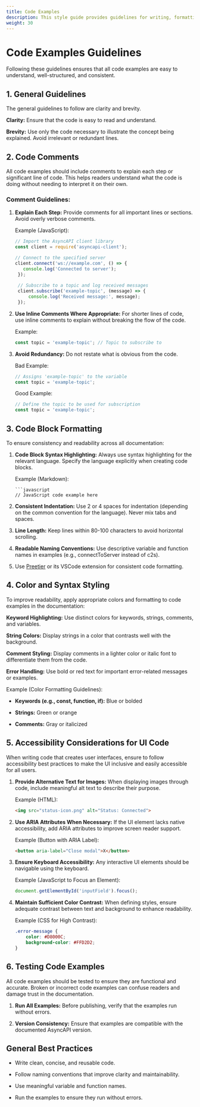 ```yaml
---
title: Code Examples
description: This style guide provides guidelines for writing, formatting, and styling code examples in AsyncAPI documentation. 
weight: 30
---
```



# Code Examples Guidelines
Following these guidelines ensures that all code examples are easy to understand, well-structured, and consistent.

## 1. General Guidelines 
The general guidelines to follow are clarity and brevity.

**Clarity:** Ensure that the code is easy to read and understand.

**Brevity:** Use only the code necessary to illustrate the concept being explained. Avoid irrelevant or redundant lines.

## 2. Code Comments
All code examples should include comments to explain each step or significant line of code. This helps readers understand what the code is doing without needing to interpret it on their own.

### Comment Guidelines:
1. **Explain Each Step:** Provide comments for all important lines or sections. Avoid overly verbose comments.
   
   Example (JavaScript):
   ```javascript
   // Import the AsyncAPI client library
   const client = require('asyncapi-client');
   
   // Connect to the specified server
   client.connect('ws://example.com', () => {
      console.log('Connected to server');
    });
    
    // Subscribe to a topic and log received messages
    client.subscribe('example-topic', (message) => {
        console.log('Received message:', message);
    });
    ```

2. **Use Inline Comments Where Appropriate:** For shorter lines of code, use inline comments to explain without breaking the flow of the code.
   
   Example:
   ```javascript
   const topic = 'example-topic'; // Topic to subscribe to
   ```

3. **Avoid Redundancy:** Do not restate what is obvious from the code.
   
   Bad Example:
   ```javascript
   // Assigns 'example-topic' to the variable
   const topic = 'example-topic';
   ```
   Good Example:
   ```javascript
   // Define the topic to be used for subscription
   const topic = 'example-topic';
   ```

## 3. Code Block Formatting

To ensure consistency and readability across all documentation:

1. **Code Block Syntax Highlighting:** Always use syntax highlighting for the relevant language. Specify the language explicitly when creating code blocks.
   
   Example (Markdown):
   ```
   ```javascript
   // JavaScript code example here
   ```

2. **Consistent Indentation:** Use 2 or 4 spaces for indentation (depending on the common convention for the language). Never mix tabs and spaces.

3. **Line Length:** Keep lines within 80-100 characters to avoid horizontal scrolling.

4. **Readable Naming Conventions:** Use descriptive variable and function names in examples (e.g., connectToServer instead of c2s).

5. Use [Preetier](https://prettier.io/) or its VSCode extension for consistent code formatting.


## 4. Color and Syntax Styling

To improve readability, apply appropriate colors and formatting to code examples in the documentation:

**Keyword Highlighting:** Use distinct colors for keywords, strings, comments, and variables.

**String Colors:** Display strings in a color that contrasts well with the background.

**Comment Styling:** Display comments in a lighter color or italic font to differentiate them from the code.

**Error Handling:** Use bold or red text for important error-related messages or examples.

Example (Color Formatting Guidelines):

- **Keywords (e.g., const, function, if):** Blue or bolded

- **Strings:** Green or orange

- **Comments:** Gray or italicized

## 5. Accessibility Considerations for UI Code

When writing code that creates user interfaces, ensure to follow accessibility best practices to make the UI inclusive and easily accessible for all users.

1. **Provide Alternative Text for Images:** When displaying images through code, include meaningful alt text to describe their purpose.
   
   Example (HTML):
   ```html
   <img src="status-icon.png" alt="Status: Connected">
   ```

2. **Use ARIA Attributes When Necessary:** If the UI element lacks native accessibility, add ARIA attributes to improve screen reader support.
   
   Example (Button with ARIA Label):
   
   ```html
   <button aria-label="Close modal">X</button>
   ```

3. **Ensure Keyboard Accessibility:** Any interactive UI elements should be navigable using the keyboard.
    
    Example (JavaScript to Focus an Element):
    
    ```javascript 
    document.getElementById('inputField').focus();
    ```

4. **Maintain Sufficient Color Contrast:** When defining styles, ensure adequate contrast between text and background to enhance readability.
    
    Example (CSS for High Contrast):
    
    ```css
    .error-message {
        color: #D8000C;
        background-color: #FFD2D2;
    }
    ```
  
## 6. Testing Code Examples

All code examples should be tested to ensure they are functional and accurate. Broken or incorrect code examples can confuse readers and damage trust in the documentation.

1. **Run All Examples:** Before publishing, verify that the examples run without errors.

2. **Version Consistency:** Ensure that examples are compatible with the documented AsyncAPI version.

## General Best Practices
- Write clean, concise, and reusable code.

- Follow naming conventions that improve clarity and maintainability.

- Use meaningful variable and function names.

- Run the examples to ensure they run without errors.